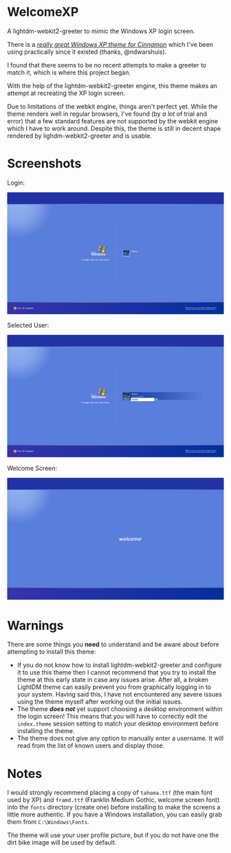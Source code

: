 # WelcomeXP
A lightdm-webkit2-greeter to mimic the Windows XP login screen.

There is a [*really great Windows XP theme for Cinnamon*](https://github.com/ndwarshuis/CinnXP) which I've been using practically since it existed (thanks, @ndwarshuis).

I found that there seems to be no recent attempts to make a greeter to match it, which is where this project began.

With the help of the lightdm-webkit2-greeter engine, this theme makes an attempt at recreating the XP login screen.

Due to limitations of the webkit engine, things aren't perfect yet.
While the theme renders well in regular browsers, I've found (by *a lot* of trial and error) that a few standard features are not supported by the webkit engine which I have to work around.
Despite this, the theme is still in decent shape rendered by lighdm-webkit2-greeter and is usable.

# Screenshots
Login:

![login](screenshot/login.png)

Selected User:

![user_selected](screenshot/user_selected.png)

Welcome Screen:

![welcome](screenshot/welcome.png)

# Warnings
There are some things you **need** to understand and be aware about before attempting to install this theme:
* If you do not know how to install lightdm-webkit2-greeter and configure it to use this theme then I cannot recommend that you try to install the theme at this early state in case any issues arise. After all, a broken LightDM theme can easily prevent you from graphically logging in to your system. Having said this, I have not encountered any severe issues using the theme myself after working out the initial issues.
* The theme ***does not*** yet support choosing a desktop environment within the login screen! This means that you will have to correctly edit the `index.theme` session setting to match your desktop environment before installing the theme.
* The theme does not give any option to manually enter a username. It will read from the list of known users and display those.

# Notes
I would strongly recommend placing a copy of `tahoma.ttf` (the main font used by XP) and `framd.ttf` (Franklin Medium Gothic, welcome screen font) into the `fonts` directory (create one) before installing to make the screens a little more authentic.
If you have a Windows installation, you can easily grab them from `C:\Windows\Fonts`.

The theme will use your user profile picture, but if you do not have one the dirt bike image will be used by default.
